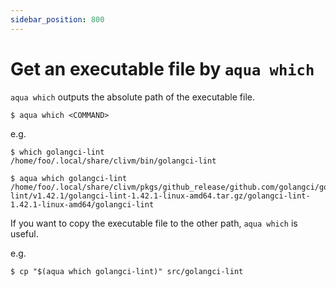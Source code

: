 ```yaml
---
sidebar_position: 800
---
```


# Get an executable file by `aqua which`

`aqua which` outputs the absolute path of the executable file.

```console
$ aqua which <COMMAND>
```

e.g.

```console
$ which golangci-lint
/home/foo/.local/share/clivm/bin/golangci-lint

$ aqua which golangci-lint
/home/foo/.local/share/clivm/pkgs/github_release/github.com/golangci/golangci-lint/v1.42.1/golangci-lint-1.42.1-linux-amd64.tar.gz/golangci-lint-1.42.1-linux-amd64/golangci-lint
```

If you want to copy the executable file to the other path, `aqua which` is useful.

e.g.

```console
$ cp "$(aqua which golangci-lint)" src/golangci-lint
```
